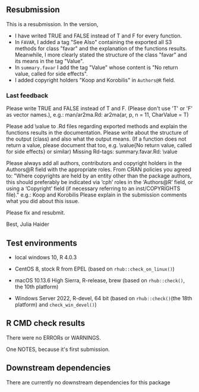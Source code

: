 ## Resubmission

This is a resubmission. In the version,

- I have writed TRUE and FALSE instead of T and F for every function.
- In `FAVAR`, I added a tag "See Also" containing the exported all S3 methods for class "favar"
and the explanation of the functions results. Meanwhile, I more clearly stated the
structure of the class "favar" and its means in the tag "Value".
- In `summary.favar` I add the tag "Value" whose content is "No return value, called for side effects".
- I added copyright holders "Koop and Korobilis" in `Authors@R` field.

### Last feedback

Please write TRUE and FALSE instead of T and F. (Please don't use 'T' or
'F' as vector names.), e.g.:
   man/ar2ma.Rd:
     ar2ma(ar, p, n = 11, CharValue = T)

Please add \value to .Rd files regarding exported methods and explain
the functions results in the documentation. Please write about the
structure of the output (class) and also what the output means. (If a
function does not return a value, please document that too, e.g.
\value{No return value, called for side effects} or similar)
Missing Rd-tags:
      summary.favar.Rd: \value

Please always add all authors, contributors and copyright holders in the
Authors@R field with the appropriate roles.
 From CRAN policies you agreed to:
"Where copyrights are held by an entity other than the package authors,
this should preferably be indicated via ‘cph’ roles in the ‘Authors@R’
field, or using a ‘Copyright’ field (if necessary referring to an
inst/COPYRIGHTS file)."
e.g.: Koop and Korobilis
Please explain in the submission comments what you did about this issue.

Please fix and resubmit.

Best,
Julia Haider

## Test environments

* local windows 10,  R 4.0.3

* CentOS 8, stock R from EPEL (based on `rhub::check_on_linux()`)

* macOS 10.13.6 High Sierra, R-release, brew (based on `rhub::check()`, the 10th platform)

* Windows Server 2022, R-devel, 64 bit (based on `rhub::check()`(the 18th platform) and `check_win_devel()`)

  

## R CMD check results

There were no ERRORs or WARNINGS.

One NOTES, because it's first submission.

## Downstream dependencies

There are currently no downstream dependencies for this package

